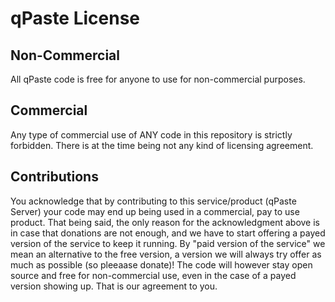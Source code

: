 qPaste License
==============

Non-Commercial
--------------

All qPaste code is free for anyone to use for non-commercial purposes.

Commercial
--------------

Any type of commercial use of ANY code in this repository is strictly forbidden.
There is at the time being not any kind of licensing agreement.

Contributions
--------------

You acknowledge that by contributing to this service/product (qPaste Server) your code may end up being used in a commercial, pay to use product.
That being said, the only reason for the acknowledgment above is in case that donations are not enough, and we have to start offering a payed version of the service to keep it running.
By "paid version of the service" we mean an alternative to the free version, a version we will always try offer as much as possible (so pleeaase donate)!
The code will however stay open source and free for non-commercial use, even in the case of a payed version showing up. That is our agreement to you.
